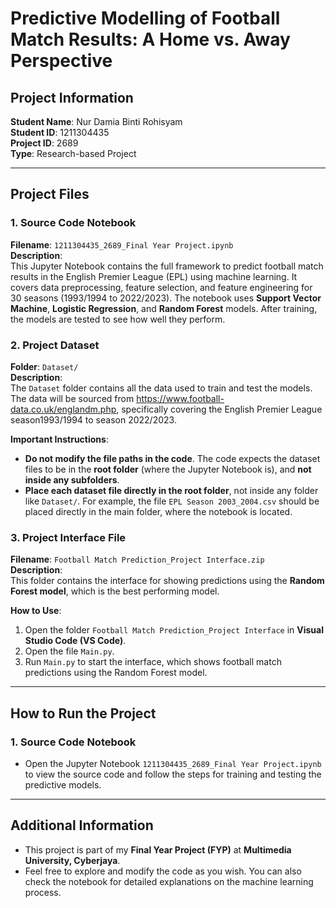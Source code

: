 # Predictive Modelling of Football Match Results: A Home vs. Away Perspective

## Project Information

**Student Name**: Nur Damia Binti Rohisyam  
**Student ID**: 1211304435  
**Project ID**: 2689  
**Type**: Research-based Project  

---

## Project Files

### 1. Source Code Notebook  
**Filename**: `1211304435_2689_Final Year Project.ipynb`  
**Description**:  
This Jupyter Notebook contains the full framework to predict football match results in the English Premier League (EPL) using machine learning. It covers data preprocessing, feature selection, and feature engineering for 30 seasons (1993/1994 to 2022/2023). The notebook uses **Support Vector Machine**, **Logistic Regression**, and **Random Forest** models. After training, the models are tested to see how well they perform.

### 2. Project Dataset  
**Folder**: `Dataset/`  
**Description**:  
The `Dataset` folder contains all the data used to train and test the models. 
The data will be sourced from https://www.football-data.co.uk/englandm.php, specifically covering the English Premier League season1993/1994 to season 2022/2023.

**Important Instructions**:  
- **Do not modify the file paths in the code**. The code expects the dataset files to be in the **root folder** (where the Jupyter Notebook is), and **not inside any subfolders**.
- **Place each dataset file directly in the root folder**, not inside any folder like `Dataset/`. For example, the file `EPL Season 2003_2004.csv` should be placed directly in the main folder, where the notebook is located.
  

### 3. Project Interface File  
**Filename**: `Football Match Prediction_Project Interface.zip`  
**Description**:  
This folder contains the interface for showing predictions using the **Random Forest model**, which is the best performing model.

**How to Use**:  
1. Open the folder `Football Match Prediction_Project Interface` in **Visual Studio Code (VS Code)**.  
2. Open the file `Main.py`.  
3. Run `Main.py` to start the interface, which shows football match predictions using the Random Forest model.

---

## How to Run the Project

### 1. Source Code Notebook  
- Open the Jupyter Notebook `1211304435_2689_Final Year Project.ipynb` to view the source code and follow the steps for training and testing the predictive models.

---

## Additional Information

- This project is part of my **Final Year Project (FYP)** at **Multimedia University, Cyberjaya**.
- Feel free to explore and modify the code as you wish. You can also check the notebook for detailed explanations on the machine learning process.

